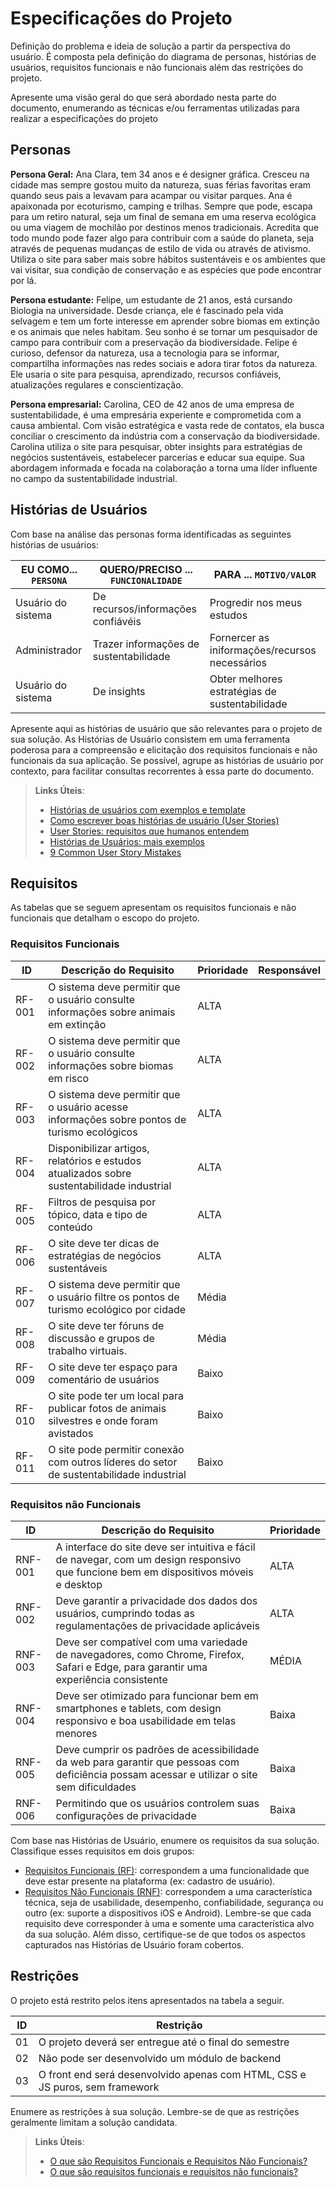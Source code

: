 # Especificações do Projeto

Definição do problema e ideia de solução a partir da perspectiva do usuário. É composta pela definição do  diagrama de personas, histórias de usuários, requisitos funcionais e não funcionais além das restrições do projeto.

Apresente uma visão geral do que será abordado nesta parte do documento, enumerando as técnicas e/ou ferramentas utilizadas para realizar a especificações do projeto

## Personas

**Persona Geral:** 
Ana Clara, tem 34 anos e é designer gráfica. Cresceu na cidade mas sempre gostou muito da natureza, suas férias favoritas eram quando seus pais a levavam para acampar ou visitar parques. Ana é apaixonada por ecoturismo, camping e trilhas. Sempre que pode, escapa para um retiro natural, seja um final de semana em uma reserva ecológica ou uma viagem de mochilão por destinos menos tradicionais. Acredita que todo mundo pode fazer algo para contribuir com a saúde do planeta, seja através de pequenas mudanças de estilo de vida ou através de ativismo. Utiliza o site para saber mais sobre hábitos sustentáveis e os ambientes que vai visitar, sua condição de conservação e as espécies que pode encontrar por lá.

**Persona estudante:**
Felipe, um estudante de 21 anos, está cursando Biologia na universidade. Desde criança, ele é fascinado pela vida selvagem e tem um forte interesse em aprender sobre biomas em extinção e os animais que neles habitam. Seu sonho é se tornar um pesquisador de campo para contribuir com a preservação da biodiversidade. Felipe é curioso, defensor da natureza, usa a tecnologia para se informar, compartilha informações nas redes sociais e adora tirar fotos da natureza. Ele usaria o site para pesquisa, aprendizado, recursos confiáveis, atualizações regulares e conscientização. 

**Persona empresarial:**
Carolina, CEO de 42 anos de uma empresa de sustentabilidade, é uma empresária experiente e comprometida com a causa ambiental. Com visão estratégica e vasta rede de contatos, ela busca conciliar o crescimento da indústria com a conservação da biodiversidade. Carolina utiliza o site para pesquisar, obter insights para estratégias de negócios sustentáveis, estabelecer parcerias e educar sua equipe. Sua abordagem informada e focada na colaboração a torna uma líder influente no campo da sustentabilidade industrial.

## Histórias de Usuários

Com base na análise das personas forma identificadas as seguintes histórias de usuários:

|EU COMO... `PERSONA`| QUERO/PRECISO ... `FUNCIONALIDADE`     |PARA ... `MOTIVO/VALOR`                         |
|--------------------|----------------------------------------|------------------------------------------------|
|Usuário do sistema  | De recursos/informações confiávéis     | Progredir nos meus estudos                     |
|Administrador       | Trazer informações de sustentabilidade | Fornercer as iniformações/recursos necessários |
|Usuário do sistema  | De insights                            | Obter melhores estratégias de sustentabilidade |

Apresente aqui as histórias de usuário que são relevantes para o projeto de sua solução. As Histórias de Usuário consistem em uma ferramenta poderosa para a compreensão e elicitação dos requisitos funcionais e não funcionais da sua aplicação. Se possível, agrupe as histórias de usuário por contexto, para facilitar consultas recorrentes à essa parte do documento.

> **Links Úteis**:
> - [Histórias de usuários com exemplos e template](https://www.atlassian.com/br/agile/project-management/user-stories)
> - [Como escrever boas histórias de usuário (User Stories)](https://medium.com/vertice/como-escrever-boas-users-stories-hist%C3%B3rias-de-usu%C3%A1rios-b29c75043fac)
> - [User Stories: requisitos que humanos entendem](https://www.luiztools.com.br/post/user-stories-descricao-de-requisitos-que-humanos-entendem/)
> - [Histórias de Usuários: mais exemplos](https://www.reqview.com/doc/user-stories-example.html)
> - [9 Common User Story Mistakes](https://airfocus.com/blog/user-story-mistakes/)

## Requisitos

As tabelas que se seguem apresentam os requisitos funcionais e não funcionais que detalham o escopo do projeto.

### Requisitos Funcionais

|ID    | Descrição do Requisito  | Prioridade | Responsável |
|------|-----------------------------------------|----| ----|
|RF-001| O sistema deve permitir que o usuário consulte informações sobre animais em extinção | ALTA |  |
|RF-002| O sistema deve permitir que o usuário consulte informações sobre biomas em risco   | ALTA | |
|RF-003| O sistema deve permitir que o usuário acesse informações sobre pontos de turismo ecológicos   | ALTA | |
|RF-004| Disponibilizar artigos, relatórios e estudos atualizados sobre sustentabilidade industrial   | ALTA | |
|RF-005| Filtros de pesquisa por tópico, data e tipo de conteúdo   | ALTA | |
|RF-006| O site deve ter dicas de estratégias de negócios sustentáveis   | ALTA | |
|RF-007| O sistema deve permitir que o usuário filtre os pontos de turismo ecológico por cidade   | Média | |
|RF-008| O site deve ter fóruns de discussão e grupos de trabalho virtuais.   | Média | |
|RF-009| O site deve ter espaço para comentário de usuários   | Baixo | |
|RF-010| O site pode ter um local para publicar fotos de animais silvestres e onde foram avistados   | Baixo | |
|RF-011| O site pode permitir conexão com outros líderes do setor de sustentabilidade industrial   | Baixo | |



### Requisitos não Funcionais

|ID     | Descrição do Requisito  |Prioridade |
|-------|-------------------------|----|
|RNF-001 | A interface do site deve ser intuitiva e fácil de navegar, com um design responsivo que funcione bem em dispositivos móveis e desktop |ALTA | 
|RNF-002 | Deve garantir a privacidade dos dados dos usuários, cumprindo todas as regulamentações de privacidade aplicáveis |ALTA |
|RNF-003 | Deve ser compatível com uma variedade de navegadores, como Chrome, Firefox, Safari e Edge, para garantir uma experiência consistente |MÉDIA |
|RNF-004 | Deve ser otimizado para funcionar bem em smartphones e tablets, com design responsivo e boa usabilidade em telas menores |Baixa |
|RNF-005 | Deve cumprir os padrões de acessibilidade da web para garantir que pessoas com deficiência possam acessar e utilizar o site sem dificuldades |Baixa |
|RNF-006 | Permitindo que os usuários controlem suas configurações de privacidade |Baixa |



Com base nas Histórias de Usuário, enumere os requisitos da sua solução. Classifique esses requisitos em dois grupos:

- [Requisitos Funcionais
 (RF)](https://pt.wikipedia.org/wiki/Requisito_funcional):
 correspondem a uma funcionalidade que deve estar presente na
  plataforma (ex: cadastro de usuário).
- [Requisitos Não Funcionais
  (RNF)](https://pt.wikipedia.org/wiki/Requisito_n%C3%A3o_funcional):
  correspondem a uma característica técnica, seja de usabilidade,
  desempenho, confiabilidade, segurança ou outro (ex: suporte a
  dispositivos iOS e Android).
Lembre-se que cada requisito deve corresponder à uma e somente uma
característica alvo da sua solução. Além disso, certifique-se de que
todos os aspectos capturados nas Histórias de Usuário foram cobertos.

## Restrições

O projeto está restrito pelos itens apresentados na tabela a seguir.

|ID| Restrição                                             |
|--|-------------------------------------------------------|
|01| O projeto deverá ser entregue até o final do semestre |
|02| Não pode ser desenvolvido um módulo de backend        |
|03| O front end será desenvolvido apenas com HTML, CSS e JS puros, sem framework      |


Enumere as restrições à sua solução. Lembre-se de que as restrições geralmente limitam a solução candidata.

> **Links Úteis**:
> - [O que são Requisitos Funcionais e Requisitos Não Funcionais?](https://codificar.com.br/requisitos-funcionais-nao-funcionais/)
> - [O que são requisitos funcionais e requisitos não funcionais?](https://analisederequisitos.com.br/requisitos-funcionais-e-requisitos-nao-funcionais-o-que-sao/)
